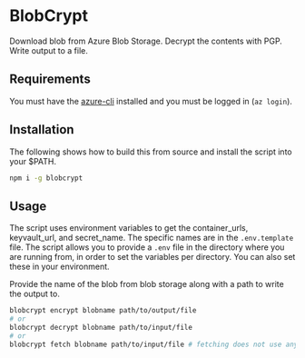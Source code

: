 # BlobCrypt
Download blob from Azure Blob Storage. Decrypt the contents with PGP. Write output to a file.

## Requirements
You must have the [azure-cli](https://learn.microsoft.com/en-us/cli/azure/get-started-with-azure-cli) installed and you must be logged in (`az login`).

## Installation
The following shows how to build this from source and install the script into your $PATH.
```bash
npm i -g blobcrypt
```

## Usage
The script uses environment variables to get the container_urls, keyvault_url, and secret_name. The
specific names are in the `.env.template` file. The script allows you to provide a `.env` file in
the directory where you are running from, in order to set the variables per directory. You can also
set these in your environment.

Provide the name of the blob from blob storage along with a path to write the output to.
```bash
blobcrypt encrypt blobname path/to/output/file
# or
blobcrypt decrypt blobname path/to/input/file
# or
blobcrypt fetch blobname path/to/input/file # fetching does not use any cryptography
```
